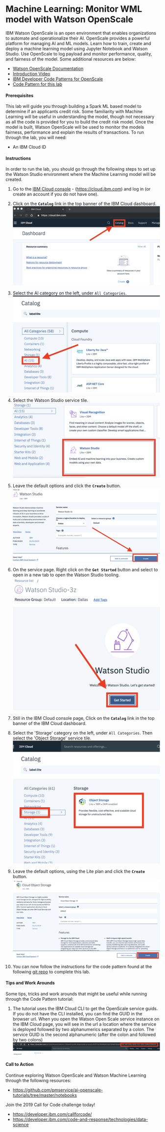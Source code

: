 # Machine Learning: Monitor WML model with Watson OpenScale

IBM Watson OpenScale is an open environment that enables organizations to automate and operationalize their AI. OpenScale provides a powerful platform for managing AI and ML models. Learn how to train, create and deploy a machine learning model using Jupyter Notebook and Watson Studio. Use OpenScale to log payload and monitor performance, quality, and fairness of the model. Some additional resources are below:

* [Watson OpenScale Documentation](https://cloud.ibm.com/docs/services/ai-openscale?topic=ai-openscale-gettingstarted#gettingstarted)
* [Introduction Video](https://www.youtube.com/watch?v=udSKUkGANHA&t=2s)
* [IBM Developer Code Patterns for OpenScale](https://developer.ibm.com/?s=openscale&orderby=date&order=DESC&post_type%5B%5D=ibmcode_patterns)
* [Code Pattern for this lab](https://developer.ibm.com/patterns/monitor-performance-fairness-and-quality-of-a-wml-model-with-ai-openscale-apis/)


#### Prerequisites

This lab will guide you through building a Spark ML based model to determine if an applicants credit risk. Some familiarity with Machine Learning will be useful in understanding the model, though not necessary as all the code is provided for you to build the credit risk model. Once the model is built, Watson OpenScale will be used to monitor the models fairness, performance and explain the results of transactions. To run through the lab, you will need:
* An IBM Cloud ID

#### Instructions

In order to run the lab, you should go through the following steps to set up the Watson Studio environment where the Machine Learning model will be created.

1. Go to the [IBM Cloud console]((https://cloud.ibm.com)) - (https://cloud.ibm.com) and log in (or create an account if you do not have one).

1. Click on the **`Catalog`** link in the top banner of the IBM Cloud dashboard.  
   ![catalog-link](docs/images/1.png)

1. Select the AI category on the left, under `All Categories`.  
   ![ai-filter](docs/images/2.png)

1. Select the Watson Studio service tile.  
   ![ws-tile](docs/images/3.png)

1. Leave the default options and click the **`Create`** button.  
   ![create-ws-instance](docs/images/4.png)

1. On the service page. Right click on the **`Get Started`** button and select to open in a new tab to open the Watson Studio tooling.  
   ![ws-tooling](docs/images/5.png)

1. Still in the IBM Cloud console page, Click on the **`Catalog`** link in the top banner of the IBM Cloud dashboard.  

1. Select the 'Storage' category on the left, under `All Categories`. Then select the 'Object Storage' service tile.
   ![cloud-cos](docs/images/6.png)

1. Leave the default options, using the Lite plan and click the **`Create`** button.  
   ![create-ws-instance](docs/images/7.png)

1. You can now follow the instructions for the code pattern found at the following [git repo](https://github.com/IBM/monitor-wml-model-with-watson-openscale/blob/master/README.md) to complete this lab.

#### Tips and Work Arounds

Some tips, tricks and work arounds that might be useful while running through the Code Pattern tutorial:

1. The tutorial uses the IBM Cloud CLI to get the OpenScale service guids. If you do not have the CLI installed, you can find the GUID in the browser url. When you open the Watson Open Scale service instance on the IBM Cloud page, you will see in the url a location where the service is deployed followed by two alphanumerics separated by a colon. The service GUID is the second alphanumeric (after the colon and followed by two colons)
   ![wos-url](docs/images/8.png)

#### Call to Action

Continue exploring Watson OpenScale and Watson Machine Learning through the following resources:
* https://github.com/pmservice/ai-openscale-tutorials/tree/master/notebooks

Join the 2019 Call for Code challenge today!
* https://developer.ibm.com/callforcode/
* https://developer.ibm.com/code-and-response/technologies/data-science